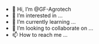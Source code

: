 - 👋 Hi, I’m @GF-Agrotech
- 👀 I’m interested in ...
- 🌱 I’m currently learning ...
- 💞️ I’m looking to collaborate on ...
- 📫 How to reach me ...

<!---
GF-Agrotech/GF-Agrotech is a ✨ special ✨ repository because its `README.md` (this file) appears on your GitHub profile.
You can click the Preview link to take a look at your changes.
--->
